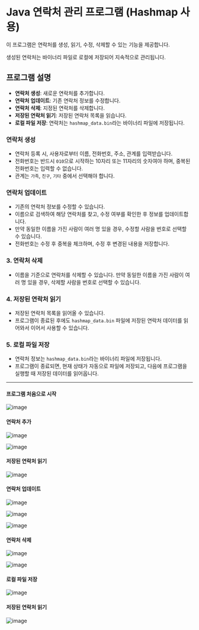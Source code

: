 # Java 연락처 관리 프로그램 (Hashmap 사용)

이 프로그램은 연락처를 생성, 읽기, 수정, 삭제할 수 있는 기능을 제공합니다.

생성된 연락처는 바이너리 파일로 로컬에 저장되어 지속적으로 관리됩니다.

## 프로그램 설명

- **연락처 생성**: 새로운 연락처를 추가합니다.
- **연락처 업데이트**: 기존 연락처 정보를 수정합니다.
- **연락처 삭제**: 지정된 연락처를 삭제합니다.
- **저장된 연락처 읽기**: 저장된 연락처 목록을 읽습니다.
- **로컬 파일 저장**: 연락처는 `hashmap_data.bin`라는 바이너리 파일에 저장됩니다.

### 연락처 생성
- 연락처 등록 시, 사용자로부터 이름, 전화번호, 주소, 관계를 입력받습니다.
- 전화번호는 반드시 `010`으로 시작하는 10자리 또는 11자리의 숫자여야 하며, 중복된 전화번호는 입력할 수 없습니다.
- 관계는 `가족`, `친구`, `기타` 중에서 선택해야 합니다.

### 연락처 업데이트
- 기존의 연락처 정보를 수정할 수 있습니다.
- 이름으로 검색하여 해당 연락처를 찾고, 수정 여부를 확인한 후 정보를 업데이트합니다.
- 만약 동일한 이름을 가진 사람이 여러 명 있을 경우, 수정할 사람을 번호로 선택할 수 있습니다.
- 전화번호는 수정 후 중복을 체크하며, 수정 후 변경된 내용을 저장합니다.

### 3. 연락처 삭제
- 이름을 기준으로 연락처를 삭제할 수 있습니다. 만약 동일한 이름을 가진 사람이 여러 명 있을 경우, 삭제할 사람을 번호로 선택할 수 있습니다.

### 4. 저장된 연락처 읽기
- 저장된 연락처 목록을 읽어올 수 있습니다.
- 프로그램이 종료된 후에도 `hashmap_data.bin` 파일에 저장된 연락처 데이터를 읽어와서 이어서 사용할 수 있습니다.

### 5. 로컬 파일 저장
- 연락처 정보는 `hashmap_data.bin`라는 바이너리 파일에 저장됩니다.
- 프로그램이 종료되면, 현재 상태가 자동으로 파일에 저장되고, 다음에 프로그램을 실행할 때 저장된 데이터를 읽어옵니다.

<hr/>

#### 프로그램 처음으로 시작 

![image](https://github.com/user-attachments/assets/ffabf6c1-5b86-4269-bf37-7d23bda6cfe1)


#### 연락처 추가

![image](https://github.com/user-attachments/assets/b221faa7-5133-4aa5-8f9f-7ae748782c7b)

![image](https://github.com/user-attachments/assets/c203bc22-9239-4fa0-b7a3-dab05f548800)

#### 저장된 연락처 읽기

![image](https://github.com/user-attachments/assets/e1f7bebd-78e2-4199-95a0-d281734a477d)

#### 연락처 업데이트

![image](https://github.com/user-attachments/assets/1d3ea6f7-7c05-41bf-80b0-b0d4e8378dde)

![image](https://github.com/user-attachments/assets/8f691942-27e4-4275-bfad-04c73001c491)

![image](https://github.com/user-attachments/assets/fe99e495-5172-41c1-bbcf-26bb589221fb)

#### 연락처 삭제

![image](https://github.com/user-attachments/assets/51b60282-10d6-436d-9cc3-3f55412bc99a)

![image](https://github.com/user-attachments/assets/279b6483-3459-43af-95b6-c6d21a3432d4)

#### 로컬 파일 저장

![image](https://github.com/user-attachments/assets/3d4083d6-9f1b-4150-b4ac-dcdea3c6ae93)

#### 저장된 연락처 읽기

![image](https://github.com/user-attachments/assets/931007bc-6b58-47f7-917d-91d3aaccda0d)
